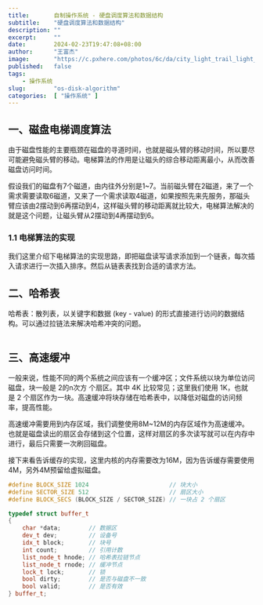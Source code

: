 ```yaml
---
title:       自制操作系统 - 硬盘调度算法和数据结构
subtitle:    "硬盘调度算法和数据结构"
description: ""
excerpt:     ""
date:        2024-02-23T19:47:08+08:00
author:      "王富杰"
image:       "https://c.pxhere.com/photos/6c/da/city_light_trail_light_night_long_exposure-173683.jpg!d"
published:   false
tags:
    - 操作系统
slug:        "os-disk-algorithm"
categories:  [ "操作系统" ]
---
```


## 一、磁盘电梯调度算法
由于磁盘性能的主要瓶颈在磁盘的寻道时间，也就是磁头臂的移动时间，所以要尽可能避免磁头臂的移动。电梯算法的作用是让磁头的综合移动距离最小，从而改善磁盘访问时间。

假设我们的磁盘有7个磁道，由内往外分别是1~7。当前磁头臂在2磁道，来了一个需求需要读取6磁道，又来了一个需求读取4磁道，如果按照先来先服务，那磁头臂应该由2摆动到6再摆动到4，这样磁头臂的移动距离就比较大，电梯算法解决的就是这个问题，让磁头臂从2摆动到4再摆动到6。


### 1.1 电梯算法的实现
我们这里介绍下电梯算法的实现思路，即把磁盘读写请求添加到一个链表，每次插入请求进行一次插入排序。然后从链表表找到合适的请求方法。

## 二、哈希表
哈希表：散列表，以关键字和数据 (key - value) 的形式直接进行访问的数据结构。可以通过拉链法来解决哈希冲突的问题。
```cpp

```


## 三、高速缓冲
一般来说，性能不同的两个系统之间应该有一个缓冲区；文件系统以块为单位访问磁盘，块一般是 2的n次方 个扇区。其中 4K 比较常见；这里我们使用 1K，也就是 2 个扇区作为一块。高速缓冲将块存储在哈希表中，以降低对磁盘的访问频率，提高性能。

高速缓冲需要用到内存区域，我们调整使用8M~12M的内存区域作为高速缓冲。也就是磁盘读出的扇区会存储到这个位置，这样对扇区的多次读写就可以在内存中进行，最后只需要一次刷回磁盘。

接下来看告诉缓存的实现，这里内核的内存需要改为16M，因为告诉缓存需要使用4M，另外4M预留给虚拟磁盘。
```cpp
#define BLOCK_SIZE 1024                       // 块大小
#define SECTOR_SIZE 512                       // 扇区大小
#define BLOCK_SECS (BLOCK_SIZE / SECTOR_SIZE) // 一块占 2 个扇区

typedef struct buffer_t
{
    char *data;        // 数据区
    dev_t dev;         // 设备号
    idx_t block;       // 块号
    int count;         // 引用计数
    list_node_t hnode; // 哈希表拉链节点
    list_node_t rnode; // 缓冲节点
    lock_t lock;       // 锁
    bool dirty;        // 是否与磁盘不一致
    bool valid;        // 是否有效
} buffer_t;

```

